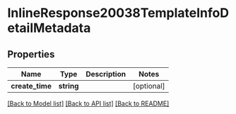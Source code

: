 # InlineResponse20038TemplateInfoDetailMetadata

## Properties
Name | Type | Description | Notes
------------ | ------------- | ------------- | -------------
**create_time** | **string** |  | [optional] 

[[Back to Model list]](../README.md#documentation-for-models) [[Back to API list]](../README.md#documentation-for-api-endpoints) [[Back to README]](../README.md)



